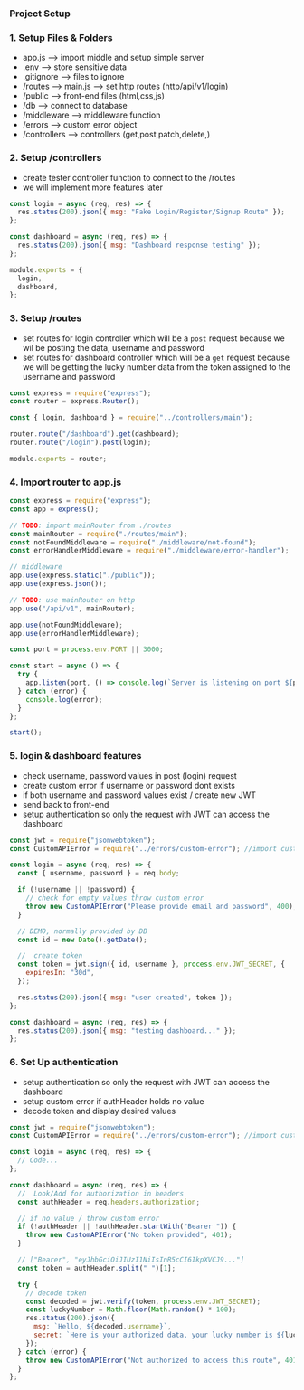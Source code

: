### Project Setup

### 1. Setup Files & Folders

- app.js --> import middle and setup simple server
- .env --> store sensitive data
- .gitignore --> files to ignore
- /routes --> main.js --> set http routes (http/api/v1/login)
- /public --> front-end files (html,css,js)
- /db --> connect to database
- /middleware --> middleware function
- /errors --> custom error object
- /controllers --> controllers (get,post,patch,delete,)

### 2. Setup /controllers

- create tester controller function to connect to the /routes
- we will implement more features later

```js
const login = async (req, res) => {
  res.status(200).json({ msg: "Fake Login/Register/Signup Route" });
};

const dashboard = async (req, res) => {
  res.status(200).json({ msg: "Dashboard response testing" });
};

module.exports = {
  login,
  dashboard,
};
```

### 3. Setup /routes

- set routes for login controller which will be a `post` request because we wil be posting the data, username and password
- set routes for dashboard controller which will be a `get` request because we will be getting the lucky number data from the token assigned to the username and password

```js
const express = require("express");
const router = express.Router();

const { login, dashboard } = require("../controllers/main");

router.route("/dashboard").get(dashboard);
router.route("/login").post(login);

module.exports = router;
```

### 4. Import router to app.js

```js
const express = require("express");
const app = express();

// TODO: import mainRouter from ./routes
const mainRouter = require("./routes/main");
const notFoundMiddleware = require("./middleware/not-found");
const errorHandlerMiddleware = require("./middleware/error-handler");

// middleware
app.use(express.static("./public"));
app.use(express.json());

// TODO: use mainRouter on http
app.use("/api/v1", mainRouter);

app.use(notFoundMiddleware);
app.use(errorHandlerMiddleware);

const port = process.env.PORT || 3000;

const start = async () => {
  try {
    app.listen(port, () => console.log(`Server is listening on port ${port}`));
  } catch (error) {
    console.log(error);
  }
};

start();
```

### 5. login & dashboard features

- check username, password values in post (login) request
- create custom error if username or password dont exists
- if both username and password values exist / create new JWT
- send back to front-end
- setup authentication so only the request with JWT can access the dashboard

```js
const jwt = require("jsonwebtoken");
const CustomAPIError = require("../errors/custom-error"); //import custom error object

const login = async (req, res) => {
  const { username, password } = req.body;

  if (!username || !password) {
    // check for empty values throw custom error
    throw new CustomAPIError("Please provide email and password", 400);
  }

  // DEMO, normally provided by DB
  const id = new Date().getDate();

  //  create token
  const token = jwt.sign({ id, username }, process.env.JWT_SECRET, {
    expiresIn: "30d",
  });

  res.status(200).json({ msg: "user created", token });
};

const dashboard = async (req, res) => {
  res.status(200).json({ msg: "testing dashboard..." });
};
```

### 6. Set Up authentication

- setup authentication so only the request with JWT can access the dashboard
- setup custom error if authHeader holds no value
- decode token and display desired values

```js
const jwt = require("jsonwebtoken");
const CustomAPIError = require("../errors/custom-error"); //import custom error object

const login = async (req, res) => {
  // Code...
};

const dashboard = async (req, res) => {
  //  Look/Add for authorization in headers
  const authHeader = req.headers.authorization;

  // if no value / throw custom error
  if (!authHeader || !authHeader.startWith("Bearer ")) {
    throw new CustomAPIError("No token provided", 401);
  }

  // ["Bearer", "eyJhbGciOiJIUzI1NiIsInR5cCI6IkpXVCJ9..."]
  const token = authHeader.split(" ")[1];

  try {
    // decode token
    const decoded = jwt.verify(token, process.env.JWT_SECRET);
    const luckyNumber = Math.floor(Math.random() * 100);
    res.status(200).json({
      msg: `Hello, ${decoded.username}`,
      secret: `Here is your authorized data, your lucky number is ${luckyNumber}`,
    });
  } catch (error) {
    throw new CustomAPIError("Not authorized to access this route", 401);
  }
};
```
